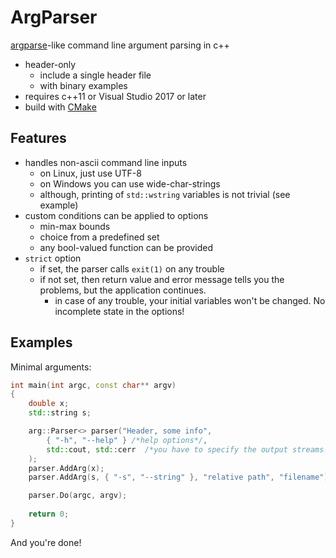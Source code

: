 # ArgParser
[argparse](https://docs.python.org/3/library/argparse.html)-like command line argument parsing in c++

* header-only
  * include a single header file
  * with binary examples 
* requires c++11 or Visual Studio 2017 or later
* build with [CMake](https://cmake.org/)

## Features
* handles non-ascii command line inputs
  * on Linux, just use UTF-8
  * on Windows you can use wide-char-strings
  * although, printing of `std::wstring` variables is not trivial (see example)
* custom conditions can be applied to options
  * min-max bounds
  * choice from a predefined set
  * any bool-valued function can be provided
* `strict` option
  * if set, the parser calls `exit(1)` on any trouble
  * if not set, then return value and error message tells you the problems, but the application continues.
    * in case of any trouble, your initial variables won't be changed. No incomplete state in the options!

## Examples
Minimal arguments:
```C++
int main(int argc, const char** argv)
{
    double x;
    std::string s;

    arg::Parser<> parser("Header, some info",
        { "-h", "--help" } /*help options*/,
        std::cout, std::cerr  /*you have to specify the output streams! */
    );
    parser.AddArg(x);
    parser.AddArg(s, { "-s", "--string" }, "relative path", "filename");

    parser.Do(argc, argv);
    
    return 0;
}
```
And you're done!
